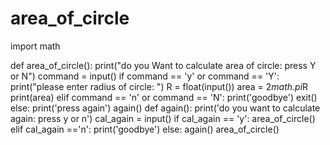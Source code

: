 # area_of_circle


import math


def area_of_circle():
    print("do you Want to calculate area of circle: press Y or N")
    command = input()
    if command == 'y' or command == 'Y':
        print("please enter radius of circle: ")
        R = float(input())
        area = 2*math.pi*R
        print(area)
    elif command == 'n' or command == 'N':
        print('goodbye')
        exit()
    else:
        print('press again')
    again()
def again():
    print('do you want to calculate again: press y or n')
    cal_again = input()
    if cal_again == 'y':
        area_of_circle()
    elif cal_again =='n':
        print('goodbye')
    else:
        again()
area_of_circle()
    
